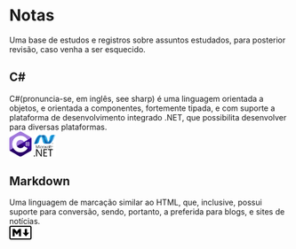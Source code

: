 # Notas
Uma base de estudos e registros sobre assuntos estudados, para posterior revisão, caso venha a ser esquecido.   

## C#
C#(pronuncia-se, em inglês, see sharp) é uma linguagem orientada a objetos, e orientada a componentes, fortemente tipada, e com suporte a plataforma de desenvolvimento integrado .NET, que possibilita desenvolver para diversas plataformas.   
<img src="Images/c-sharp.svg" width="40"> <img src="Images/dotnet.svg" width="40">

## Markdown
Uma linguagem de marcação similar ao HTML, que, inclusive, possui suporte para conversão, sendo, portanto, a preferida para blogs, e sites de notícias.  
<img src="Images/markdown.svg" width="40">